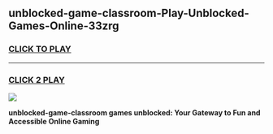 
## unblocked-game-classroom-Play-Unblocked-Games-Online-33zrg
<h3>
<a href="https://premium76.site?title=unblocked-game-classroom&ref=24A">CLICK TO PLAY</a></h3>
<hr>

<h3>
<a href="https://premium76.site?title=unblocked-game-classroom&ref=24A">CLICK 2 PLAY</a>
  
</h3>

<a href="https://premium76.site?title=unblocked-game-classroom&ref=24A"><img src="https://clearcache.store/games.png"></a>


**unblocked-game-classroom games unblocked: Your Gateway to Fun and Accessible Online Gaming**
